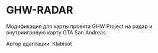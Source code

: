 # GHW-RADAR
Модификация для карты проекта GHW Project на радар и внутриигровую карту GTA San Andreas

Автор адаптации: Klabisot
